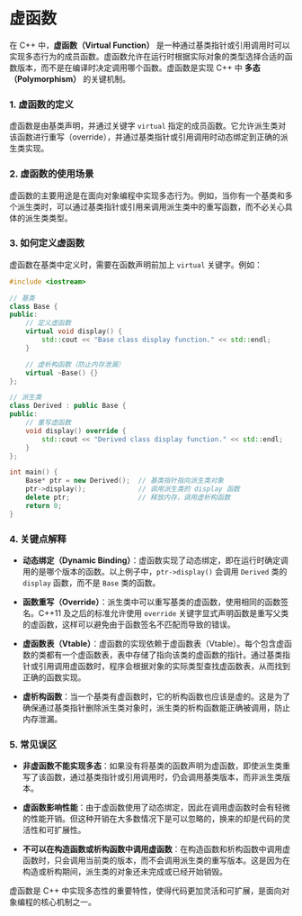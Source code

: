 # 虚函数

在 C++ 中，**虚函数（Virtual Function）** 是一种通过基类指针或引用调用时可以实现多态行为的成员函数。虚函数允许在运行时根据实际对象的类型选择合适的函数版本，而不是在编译时决定调用哪个函数。虚函数是实现 C++ 中 **多态（Polymorphism）** 的关键机制。

### 1. 虚函数的定义

虚函数是由基类声明，并通过关键字 `virtual` 指定的成员函数。它允许派生类对该函数进行重写（override），并通过基类指针或引用调用时动态绑定到正确的派生类实现。

### 2. 虚函数的使用场景

虚函数的主要用途是在面向对象编程中实现多态行为。例如，当你有一个基类和多个派生类时，可以通过基类指针或引用来调用派生类中的重写函数，而不必关心具体的派生类类型。

### 3. 如何定义虚函数

虚函数在基类中定义时，需要在函数声明前加上 `virtual` 关键字。例如：

```cpp
#include <iostream>

// 基类
class Base {
public:
    // 定义虚函数
    virtual void display() {
        std::cout << "Base class display function." << std::endl;
    }

    // 虚析构函数（防止内存泄漏）
    virtual ~Base() {}
};

// 派生类
class Derived : public Base {
public:
    // 重写虚函数
    void display() override {
        std::cout << "Derived class display function." << std::endl;
    }
};

int main() {
    Base* ptr = new Derived();  // 基类指针指向派生类对象
    ptr->display();             // 调用派生类的 display 函数
    delete ptr;                 // 释放内存，调用虚析构函数
    return 0;
}
```

### 4. 关键点解释

- **动态绑定（Dynamic Binding）**：虚函数实现了动态绑定，即在运行时确定调用的是哪个版本的函数。以上例子中，`ptr->display()` 会调用 `Derived` 类的 `display` 函数，而不是 `Base` 类的函数。

- **函数重写（Override）**：派生类中可以重写基类的虚函数，使用相同的函数签名。C++11 及之后的标准允许使用 `override` 关键字显式声明函数是重写父类的虚函数，这样可以避免由于函数签名不匹配而导致的错误。

- **虚函数表（Vtable）**：虚函数的实现依赖于虚函数表（Vtable）。每个包含虚函数的类都有一个虚函数表，表中存储了指向该类的虚函数的指针。通过基类指针或引用调用虚函数时，程序会根据对象的实际类型查找虚函数表，从而找到正确的函数实现。

- **虚析构函数**：当一个基类有虚函数时，它的析构函数也应该是虚的。这是为了确保通过基类指针删除派生类对象时，派生类的析构函数能正确被调用，防止内存泄漏。

### 5. 常见误区

- **非虚函数不能实现多态**：如果没有将基类的函数声明为虚函数，即使派生类重写了该函数，通过基类指针或引用调用时，仍会调用基类版本，而非派生类版本。

- **虚函数影响性能**：由于虚函数使用了动态绑定，因此在调用虚函数时会有轻微的性能开销。但这种开销在大多数情况下是可以忽略的，换来的却是代码的灵活性和可扩展性。

- **不可以在构造函数或析构函数中调用虚函数**：在构造函数和析构函数中调用虚函数时，只会调用当前类的版本，而不会调用派生类的重写版本。这是因为在构造或析构期间，派生类的对象还未完成或已经开始销毁。

虚函数是 C++ 中实现多态性的重要特性，使得代码更加灵活和可扩展，是面向对象编程的核心机制之一。
